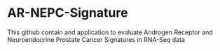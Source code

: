 # AR-NEPC-Signature
This github contain and application to evaluate Androgen Receptor and Neuroendocrine Prostate Cancer Signatures in RNA-Seq data
